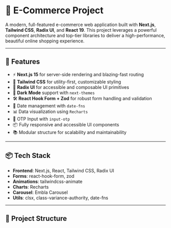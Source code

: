 # 🛒 E-Commerce Project

A modern, full-featured e-commerce web application built with **Next.js**, **Tailwind CSS**, **Radix UI**, and **React 19**. This project leverages a powerful component architecture and top-tier libraries to deliver a high-performance, beautiful online shopping experience.

---

## 🚀 Features

- ⚡️ **Next.js 15** for server-side rendering and blazing-fast routing
- 🎨 **Tailwind CSS** for utility-first, customizable styling
- 🧱 **Radix UI** for accessible and composable UI primitives
- 🌙 **Dark Mode** support with `next-themes`
- 🛠 **React Hook Form + Zod** for robust form handling and validation
- 📆 Date management with `date-fns`
- 📊 Data visualization using `Recharts`
- 🔐 OTP Input with `input-otp`
- 📦 Fully responsive and accessible UI components
- 📚 Modular structure for scalability and maintainability

---

## 📦 Tech Stack

- **Frontend**: Next.js, React, Tailwind CSS, Radix UI
- **Forms**: react-hook-form, zod
- **Animations**: tailwindcss-animate
- **Charts**: Recharts
- **Carousel**: Embla Carousel
- **Utils**: clsx, class-variance-authority, date-fns

---

## 📁 Project Structure

